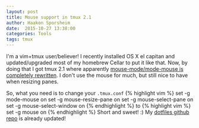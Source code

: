 ```yaml
---
layout: post
title: Mouse support in tmux 2.1
author: Haakon Sporsheim
date:  2015-10-27 13:38:00
categories: Tools
tags: tmux
---
```

I'm a vim+tmux user/believer!
I recently installed OS X el capitan and updated/upgraded most of my homebrew Cellar to put it like that.
Now, by doing that I got tmux 2.1 where apparently [mouse-mode/mode-mouse is completely rewritten][tmux changes].
I don't use the mouse for much, but still nice to have when resizing panes.

So, what you need is to change your `.tmux.conf`
{% highlight vim %}
set -g mode-mouse on
set -g mouse-resize-pane on
set -g mouse-select-pane on
set -g mouse-select-window on
{% endhighlight %}
to
{% highlight vim %}
set -g mouse on
{% endhighlight %}
Short and sweet! :)
My [dotfiles github repo][dotfiles] is already updated!

[tmux changes]: https://raw.githubusercontent.com/tmux/tmux/master/CHANGES
[dotfiles]: https://github.com/haaspors/dotfiles/commit/f0a569115c5dbc734ff40b28dbd96d826024cf41
